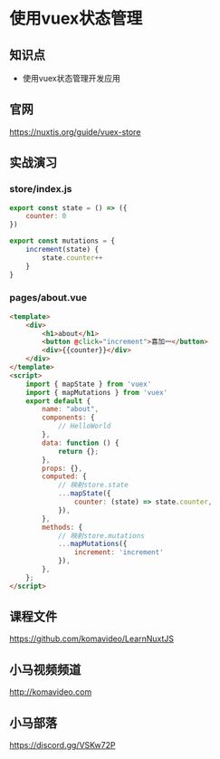 使用vuex状态管理
===============

## 知识点

* 使用vuex状态管理开发应用

## 官网

https://nuxtjs.org/guide/vuex-store

## 实战演习

### store/index.js

```javascript
export const state = () => ({
    counter: 0
})

export const mutations = {
    increment(state) {
        state.counter++
    }
}
```

### pages/about.vue

```html
<template>
    <div>
        <h1>about</h1>
        <button @click="increment">喜加一</button>
        <div>{{counter}}</div>
    </div>
</template>
<script>
    import { mapState } from 'vuex'
    import { mapMutations } from 'vuex'
    export default {
        name: "about",
        components: {
            // HelloWorld
        },
        data: function () {
            return {};
        },
        props: {},
        computed: {
            // 映射store.state
            ...mapState({
                counter: (state) => state.counter,
            }),
        },
        methods: {
            // 映射store.mutations
            ...mapMutations({
                increment: 'increment'
            }),
        },
    };
</script>
```

## 课程文件

https://github.com/komavideo/LearnNuxtJS

## 小马视频频道

http://komavideo.com

## 小马部落

https://discord.gg/VSKw72P